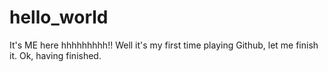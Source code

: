 # hello_world
It's ME here hhhhhhhhh!!
Well it's my first time playing Github, let me finish it.
Ok, having finished.
